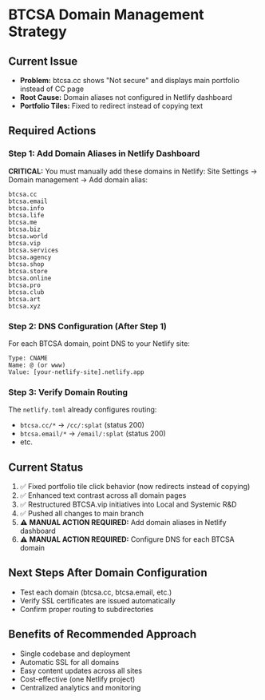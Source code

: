 # BTCSA Domain Management Strategy

## Current Issue
- **Problem:** btcsa.cc shows "Not secure" and displays main portfolio instead of CC page
- **Root Cause:** Domain aliases not configured in Netlify dashboard
- **Portfolio Tiles:** Fixed to redirect instead of copying text

## Required Actions

### Step 1: Add Domain Aliases in Netlify Dashboard
**CRITICAL:** You must manually add these domains in Netlify:
Site Settings → Domain management → Add domain alias:

```
btcsa.cc
btcsa.email  
btcsa.info
btcsa.life
btcsa.me
btcsa.biz
btcsa.world
btcsa.vip
btcsa.services
btcsa.agency
btcsa.shop
btcsa.store
btcsa.online
btcsa.pro
btcsa.club
btcsa.art
btcsa.xyz
```

### Step 2: DNS Configuration (After Step 1)
For each BTCSA domain, point DNS to your Netlify site:
```
Type: CNAME
Name: @ (or www)
Value: [your-netlify-site].netlify.app
```

### Step 3: Verify Domain Routing
The `netlify.toml` already configures routing:
- `btcsa.cc/*` → `/cc/:splat` (status 200)
- `btcsa.email/*` → `/email/:splat` (status 200)
- etc.

## Current Status
1. ✅ Fixed portfolio tile click behavior (now redirects instead of copying)
2. ✅ Enhanced text contrast across all domain pages
3. ✅ Restructured BTCSA.vip initiatives into Local and Systemic R&D
4. ✅ Pushed all changes to main branch
5. ⚠️ **MANUAL ACTION REQUIRED:** Add domain aliases in Netlify dashboard
6. ⚠️ **MANUAL ACTION REQUIRED:** Configure DNS for each BTCSA domain

## Next Steps After Domain Configuration
- Test each domain (btcsa.cc, btcsa.email, etc.)
- Verify SSL certificates are issued automatically
- Confirm proper routing to subdirectories

## Benefits of Recommended Approach
- Single codebase and deployment
- Automatic SSL for all domains
- Easy content updates across all sites
- Cost-effective (one Netlify project)
- Centralized analytics and monitoring

